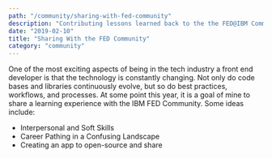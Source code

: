 ```yaml
---
path: "/community/sharing-with-fed-community"
description: "Contributing lessons learned back to the the FED@IBM Community"
date: "2019-02-10"
title: "Sharing With the FED Community"
category: "community"
---
```


One of the most exciting aspects of being in the tech industry a front end developer is that the technology is constantly changing. Not only do code bases and libraries continuously evolve, but so do best practices, workflows, and processes. At some point this year, it is a goal of mine to share a learning experience with the IBM FED Community. Some ideas include:

  - Interpersonal and Soft Skills
  - Career Pathing in a Confusing Landscape
  - Creating an app to open-source and share
